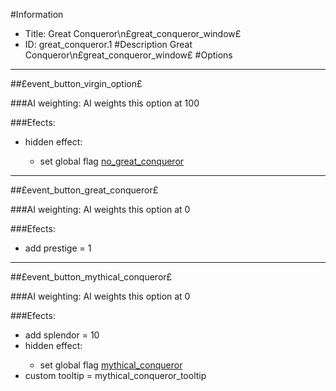 #Information
 - Title: Great Conqueror\n£great_conqueror_window£
 - ID: great_conqueror.1
#Description
Great Conqueror\n£great_conqueror_window£
#Options

___
##£event_button_virgin_option£

###AI weighting:
AI weights this option at 100


###Efects:<ul><li>hidden effect:</li><ul><li>set global flag [no_great_conqueror](../flags/no_great_conqueror.md)</li></ul></ul>

___
##£event_button_great_conqueror£

###AI weighting:
AI weights this option at 0


###Efects:<ul><li>add prestige = 1</li></ul>

___
##£event_button_mythical_conqueror£

###AI weighting:
AI weights this option at 0


###Efects:<ul><li>add splendor = 10</li><li>hidden effect:</li><ul><li>set global flag [mythical_conqueror](../flags/mythical_conqueror.md)</li></ul><li>custom tooltip = mythical_conqueror_tooltip</li></ul>
